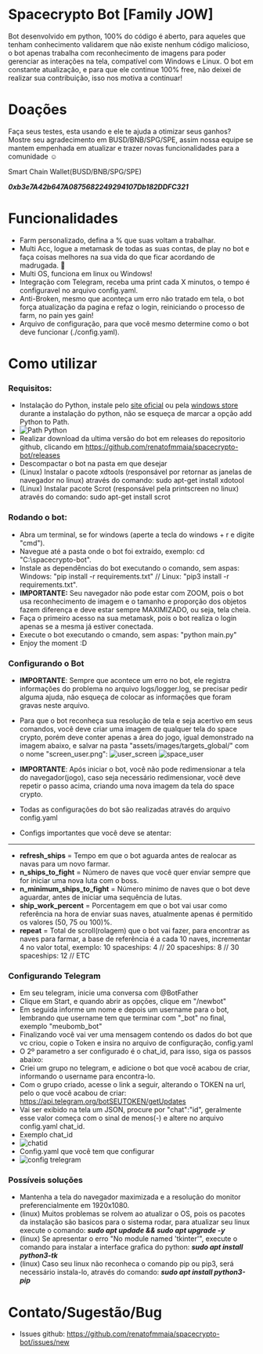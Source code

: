 # Spacecrypto Bot [Family JOW]
Bot desenvolvido em python, 100% do código é aberto, para aqueles que tenham conhecimento validarem que não existe nenhum código malicioso, o bot apenas trabalha com reconhecimento de imagens para poder gerenciar as interações na tela, compatível com Windows e Linux.
O bot em constante atualização, e para que ele continue 100% free, não deixei de realizar sua contribuição, isso nos motiva a continuar!

# Doações
Faça seus testes, esta usando e ele te ajuda a otimizar seus ganhos? Mostre seu agradecimento em BUSD/BNB/SPG/SPE, assim nossa equipe se mantem empenhada em atualizar e trazer novas funcionalidades para a comunidade :relaxed:

Smart Chain Wallet(BUSD/BNB/SPG/SPE) 

***0xb3e7A42b647A0875682249294107Db182DDFC321***


# Funcionalidades
- Farm personalizado, defina a % que suas voltam a trabalhar.
- Multi Acc, logue a metamask de todas as suas contas, de play no bot e faça coisas melhores na sua vida do que ficar acordando de madrugada. :beers:
- Multi OS, funciona em linux ou Windows!
- Integração com Telegram, receba uma print cada X minutos, o tempo é configuravel no arquivo config.yaml.
- Anti-Broken, mesmo que aconteça um erro não tratado em tela, o bot força atualização da pagina e refaz o login, reiniciando o processo de farm, no pain yes gain!
- Arquivo de configuração, para que você mesmo determine como o bot deve funcionar (./config.yaml).

# Como utilizar
###  Requisitos:
- Instalação do Python, instale pelo [site oficial](https://www.python.org/downloads/) ou pela [windows store](https://www.microsoft.com/p/python-37/9nj46sx7x90p?activetab=pivot:overviewtab) durante a instalação do python, não se esqueça de marcar a opção add Python to Path.
- ![Path Python](https://github.com/renatofmmaia/spacecrypto-bot/blob/main/assets/infos_and_tutorial/python_path.png)
- Realizar download da ultima versão do bot em releases do repositorio github, clicando em https://github.com/renatofmmaia/spacecrypto-bot/releases
- Descompactar o bot na pasta em que desejar
- (Linux) Instalar o pacote xdtools (responsável por retornar as janelas de navegador no linux) através do comando: sudo apt-get install xdotool
- (Linux) Instalar pacote Scrot (responsável pela printscreen no linux) através do comando: sudo apt-get install scrot

###  Rodando o bot:
- Abra um terminal, se for windows (aperte a tecla do windows + r e digite "cmd").
- Navegue até a pasta onde o bot foi extraído, exemplo: cd "C:\spacecrypto-bot".
- Instale as dependências do bot executando o comando, sem aspas: Windows: "pip install -r requirements.txt" // Linux: "pip3 install -r requirements.txt".
- **IMPORTANTE:** Seu navegador não pode estar com ZOOM, pois o bot usa reconhecimento de imagem e o tamanho e proporção dos objetos fazem diferença e deve estar sempre MAXIMIZADO, ou seja, tela cheia.
- Faça o primeiro acesso na sua metamask, pois o bot realiza o login apenas se a mesma já estiver conectada.
- Execute o bot executando o cmando, sem aspas: "python main.py"
- Enjoy the moment :D

###  Configurando o Bot
- **IMPORTANTE**: Sempre que acontece um erro no bot, ele registra informações do problema no arquivo logs/logger.log, se precisar pedir alguma ajuda, não esqueça de colocar as informações que foram gravas neste arquivo.
- Para que o bot reconheça sua resolução de tela e seja acertivo em seus comandos, você deve criar uma imagem de qualquer tela do space crypto, porém deve conter apenas a área do jogo, igual demonstrado na imagem abaixo, e salvar na pasta "assets/images/targets_global/" com o nome "screen_user.png":
![user_screen](https://github.com/renatofmmaia/spacecrypto-bot/blob/main/assets/images/targets_global/screen_full_hd.png?raw=true)
![space_user](https://github.com/renatofmmaia/spacecrypto-bot/blob/main/assets/infos_and_tutorial/space_user.png?raw=true)

- **IMPORTANTE**: Após iniciar o bot, você não pode redimensionar a tela do navegador(jogo), caso seja necessário redimensionar, você deve repetir o passo acima, criando uma nova imagem da tela do space crypto.
- Todas as configurações do bot são realizadas através do arquivo config.yaml
- Configs importantes que você deve se atentar:
----------------------------------
- **refresh_ships** = Tempo em que o bot aguarda antes de realocar as navas para um novo farmar.
- **n_ships_to_fight** = Número de naves que você quer enviar sempre que for iniciar uma nova luta com o boss.
- **n_minimum_ships_to_fight** = Número minimo de naves que o bot deve aguardar, antes de iniciar uma sequência de lutas.
- **ship_work_percent** = Porcentagem em que o bot vai usar como referência na hora de enviar suas naves, atualmente apenas é permitido os valores (50, 75 ou 100)%.
- **repeat** = Total de scroll(rolagem) que o bot vai fazer, para encontrar as naves para farmar, a base de referência é a cada 10 naves, incrementar 4 no valor total, exemplo: 10 spaceships: 4 // 20 spaceships: 8 // 30 spaceships: 12 // ETC


###  Configurando Telegram
- Em seu telegram, inicie uma conversa com @BotFather
- Clique em Start, e quando abrir as opções, clique em "/newbot"
- Em seguida informe um nome e depois um username para o bot, lembrando que username tem que terminar com "_bot" no final, exemplo "meubomb_bot"
- Finalizando você vai ver uma mensagem contendo os dados do bot que vc criou, copie o Token e insira no arquivo de configuração, config.yaml
- O 2º parametro a ser configurado é o chat_id, para isso, siga os passos abaixo:
- Criei um grupo no telegram, e adicione o bot que você acabou de criar, informando o username para encontra-lo.
- Com o grupo criado, acesse o link a seguir, alterando o TOKEN na url, pelo o que você acabou de criar: https://api.telegram.org/botSEUTOKEN/getUpdates
- Vai ser exibido na tela um JSON, procure por "chat":"id", geralmente esse valor começa com o sinal de menos(-) e altere no arquivo config.yaml chat_id.
- Exemplo chat_id
- ![chatid](https://github.com/renatofmmaia/spacecrypto-bot/blob/main/assets/infos_and_tutorial/chat_id.png)
- Config.yaml que você tem que configurar
- ![config trelegram](https://github.com/renatofmmaia/spacecrypto-bot/blob/main/assets/infos_and_tutorial/token_chat_id.png)

### Possíveis soluções
- Mantenha a tela do navegador maximizada e a resolução do monitor preferencialmente em 1920x1080.
- (linux) Muitos problemas se rolvem ao atualizar o OS, pois os pacotes da instalação são basicos para o sistema rodar, para atualizar seu linux execute o comando: ***sudo apt updade && sudo apt upgrade -y***
- (linux) Se apresentar o erro "No module named 'tkinter'", execute o comando para instalar a interface grafica do python: ***sudo apt install python3-tk***
- (linux) Caso seu linux não reconheca o comando pip ou pip3, será necessário instala-lo, através do comando: ***sudo apt install python3-pip***

# Contato/Sugestão/Bug
- Issues github: https://github.com/renatofmmaia/spacecrypto-bot/issues/new

